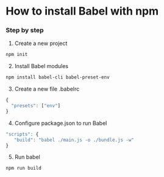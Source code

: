 # How to install Babel with npm

### Step by step


1. Create a new project
``` bash
npm init 
```

2. Install Babel modules
``` bash
npm install babel-cli babel-preset-env
```

3. Create a new file .babelrc
```javascript
{
  "presets": ["env"]
}
```

4. Configure package.json to run Babel

```javascript
"scripts": {
   "build": "babel ./main.js -o ./bundle.js -w"
}
```
5. Run babel
``` bash
npm run build
```
